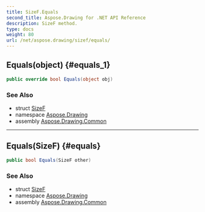 ```yaml
---
title: SizeF.Equals
second_title: Aspose.Drawing for .NET API Reference
description: SizeF method. 
type: docs
weight: 80
url: /net/aspose.drawing/sizef/equals/
---
```

## Equals(object) {#equals_1}

```csharp
public override bool Equals(object obj)
```

### See Also

* struct [SizeF](../)
* namespace [Aspose.Drawing](../../sizef/)
* assembly [Aspose.Drawing.Common](../../../)

---

## Equals(SizeF) {#equals}

```csharp
public bool Equals(SizeF other)
```

### See Also

* struct [SizeF](../)
* namespace [Aspose.Drawing](../../sizef/)
* assembly [Aspose.Drawing.Common](../../../)


